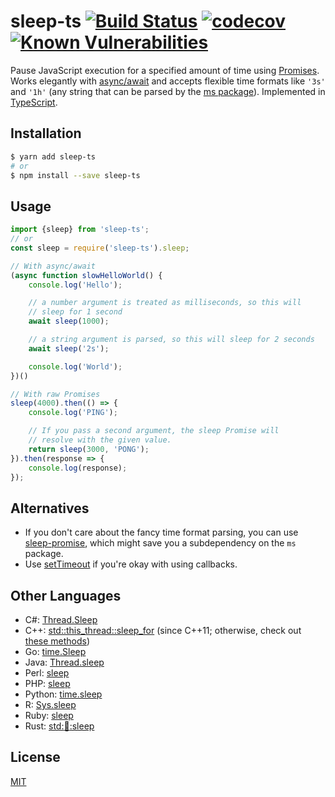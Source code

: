 # sleep-ts [![Build Status](https://travis-ci.org/dguo/sleep-ts.svg?branch=master)](https://travis-ci.org/dguo/sleep-ts) [![codecov](https://codecov.io/gh/dguo/sleep-ts/branch/master/graph/badge.svg)](https://codecov.io/gh/dguo/sleep-ts) [![Known Vulnerabilities](https://snyk.io/test/github/dguo/sleep-ts/badge.svg?targetFile=package.json)](https://snyk.io/test/github/dguo/sleep-ts?targetFile=package.json)
Pause JavaScript execution for a specified amount of time using
[Promises](https://developer.mozilla.org/en-US/docs/Web/JavaScript/Reference/Global_Objects/Promise).
Works elegantly with
[async/await](https://developer.mozilla.org/en-US/docs/Web/JavaScript/Reference/Statements/async_function)
and accepts flexible time formats like `'3s'` and `'1h'` (any string that can
be parsed by the [ms package](https://github.com/zeit/ms)). Implemented in
[TypeScript](http://www.typescriptlang.org/).

## Installation
```sh
$ yarn add sleep-ts
# or
$ npm install --save sleep-ts
```

## Usage
```js
import {sleep} from 'sleep-ts';
// or
const sleep = require('sleep-ts').sleep;

// With async/await
(async function slowHelloWorld() {
    console.log('Hello');

    // a number argument is treated as milliseconds, so this will
    // sleep for 1 second
    await sleep(1000);

    // a string argument is parsed, so this will sleep for 2 seconds
    await sleep('2s');

    console.log('World');
})()

// With raw Promises
sleep(4000).then(() => {
    console.log('PING');

    // If you pass a second argument, the sleep Promise will
    // resolve with the given value.
    return sleep(3000, 'PONG');
}).then(response => {
    console.log(response);
});
```

## Alternatives
* If you don't care about the fancy time format parsing, you can use [sleep-promise](https://github.com/brummelte/sleep-promise), which might save you a subdependency on the `ms` package.
* Use [setTimeout](https://developer.mozilla.org/en-US/docs/Web/API/WindowOrWorkerGlobalScope/setTimeout) if you're okay with using callbacks.

## Other Languages
* C#: [Thread.Sleep](https://docs.microsoft.com/en-us/dotnet/api/system.threading.thread.sleep)
* C++: [std::this_thread::sleep_for](http://www.cplusplus.com/reference/thread/this_thread/sleep_for/) (since C++11; otherwise, check out [these methods](http://www.martinbroadhurst.com/sleep-for-milliseconds-in-c.html))
* Go: [time.Sleep](https://golang.org/pkg/time/#Sleep)
* Java: [Thread.sleep](https://docs.oracle.com/javase/9/docs/api/java/lang/Thread.html#sleep-long-)
* Perl: [sleep](http://perldoc.perl.org/functions/sleep.html)
* PHP: [sleep](https://secure.php.net/manual/en/function.sleep.php)
* Python: [time.sleep](https://docs.python.org/library/time.html#time.sleep)
* R: [Sys.sleep](https://www.rdocumentation.org/packages/base/topics/Sys.sleep)
* Ruby: [sleep](https://ruby-doc.org/core-2.5.0/Kernel.html#method-i-sleep)
* Rust: [std::thread::sleep](https://doc.rust-lang.org/std/thread/fn.sleep.html)

## License
[MIT](https://github.com/dguo/sleep-ts/blob/master/LICENSE)
